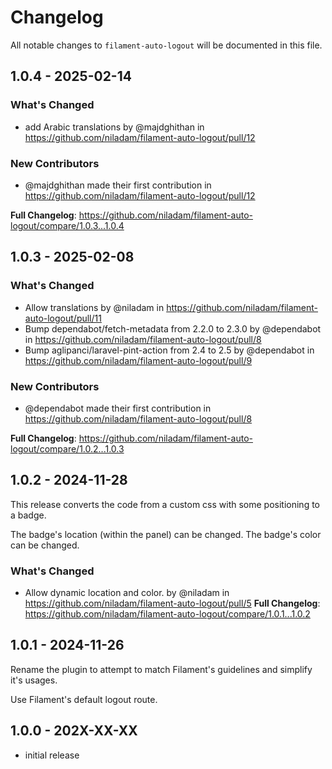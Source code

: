 # Changelog

All notable changes to `filament-auto-logout` will be documented in this file.

## 1.0.4 - 2025-02-14

### What's Changed

* add Arabic translations by @majdghithan in https://github.com/niladam/filament-auto-logout/pull/12

### New Contributors

* @majdghithan made their first contribution in https://github.com/niladam/filament-auto-logout/pull/12

**Full Changelog**: https://github.com/niladam/filament-auto-logout/compare/1.0.3...1.0.4

## 1.0.3 - 2025-02-08

### What's Changed

* Allow translations by @niladam in https://github.com/niladam/filament-auto-logout/pull/11
* Bump dependabot/fetch-metadata from 2.2.0 to 2.3.0 by @dependabot in https://github.com/niladam/filament-auto-logout/pull/8
* Bump aglipanci/laravel-pint-action from 2.4 to 2.5 by @dependabot in https://github.com/niladam/filament-auto-logout/pull/9

### New Contributors

* @dependabot made their first contribution in https://github.com/niladam/filament-auto-logout/pull/8

**Full Changelog**: https://github.com/niladam/filament-auto-logout/compare/1.0.2...1.0.3

## 1.0.2 - 2024-11-28

This release converts the code from a custom css with some positioning to a badge.

The badge's location (within the panel) can be changed.
The badge's color can be changed.

### What's Changed

* Allow dynamic location and color. by @niladam in https://github.com/niladam/filament-auto-logout/pull/5
  **Full Changelog**: https://github.com/niladam/filament-auto-logout/compare/1.0.1...1.0.2

## 1.0.1 - 2024-11-26

Rename the plugin to attempt to match Filament's guidelines and simplify it's usages.

Use Filament's default logout route.

## 1.0.0 - 202X-XX-XX

- initial release
